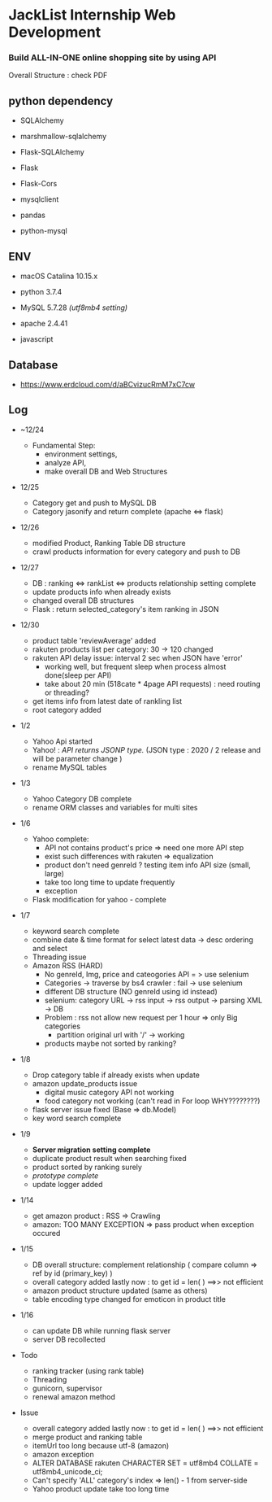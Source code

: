# JackList Internship Web Development
### Build ALL-IN-ONE online shopping site by using API
  Overall Structure : check PDF

## python dependency

  * SQLAlchemy
  
  * marshmallow-sqlalchemy
  
  * Flask-SQLAlchemy
  
  * Flask
  
  * Flask-Cors
  
  * mysqlclient
  
  * pandas
  
  * python-mysql

 
## ENV

* macOS Catalina 10.15.x
 
 * python 3.7.4
 
 * MySQL 5.7.28 *(utf8mb4 setting)*
 
 * apache 2.4.41
 
 * javascript


## Database

 * https://www.erdcloud.com/d/aBCvizucRmM7xC7cw
 
## Log

 * ~12/24
   - Fundamental Step:
     - environment settings, 
     - analyze API, 
     - make overall DB and Web Structures
 * 12/25 
   - Category get and push to MySQL DB
   - Category jasonify and return complete (apache <=> flask)
 * 12/26
   - modified Product, Ranking Table DB  structure
   - crawl products information for every category and push to DB
 * 12/27
   - DB : ranking <=> rankList <=> products relationship setting complete
   - update products info when already exists
   - changed overall DB structures
   - Flask : return selected_category's item ranking in JSON
   
 * 12/30
   - product table 'reviewAverage' added
   - rakuten products list per category:  30 -> 120 changed
   - rakuten API delay issue: interval 2 sec when JSON have 'error'
     - working well, but frequent sleep when process almost done(sleep per API)
     - take about 20 min (518cate * 4page API requests)  : need routing or threading?
   - get items info from latest date of rankling list 
   - root category added 
   
 * 1/2
   - Yahoo Api started
   - Yahoo! : *API returns JSONP type.* (JSON type : 2020 / 2 release and will be parameter change )
   - rename MySQL tables 
   
 * 1/3
   - Yahoo Category DB complete
   - rename ORM classes and variables for multi sites
   
 * 1/6
   - Yahoo complete:
     - API not contains product's price => need one more API step 
     - exist such differences with rakuten => equalization
     - product don't need genreId ? testing item info API size (small, large)
     - take too long time to update frequently
     - exception 
   - Flask modification for yahoo - complete

  * 1/7
    - keyword search complete
    - combine date & time format for select latest data ->  desc ordering and select
    - Threading issue
    - Amazon RSS (HARD)
      - No genreId, Img, price and cateogories API = > use selenium
      - Categories -> traverse by bs4 crawler : fail -> use selenium
      - different DB structure (NO genreId using id instead)
      - selenium: category URL -> rss input -> rss output -> parsing XML -> DB
      - Problem : rss not allow new request per 1 hour => only Big categories
        - partition original url with '/' -> working
      - products maybe not sorted by ranking?
      
  * 1/8
    - Drop category table if already exists when update
    - amazon update_products issue 
      - digital music category API not working
      - food category not working (can't read in For loop  WHY????????)
    -  flask server issue fixed (Base => db.Model)
    - key word search complete
    
  * 1/9
    - **Server migration setting complete**
    - duplicate product result when searching fixed
    - product sorted by ranking surely
    - *prototype complete*
    - update logger added
    
  * 1/14 
    - get amazon product : RSS => Crawling
    - amazon: TOO MANY EXCEPTION => pass product when exception occured
    
  * 1/15
    - DB overall structure: complement relationship ( compare column => ref by id (primary_key) )
    - overall category added lastly now : to get id = len( ) ==>> not efficient
    - amazon product structure updated (same as others)
    - table encoding type changed for emoticon in product title
    
  * 1/16
    - can update DB while running flask server
    - server DB recollected
    
  * Todo
    - ranking tracker (using rank table)
    - Threading
    - gunicorn, supervisor
    - renewal amazon method
    
    

  * Issue
    - overall category added lastly now : to get id = len( ) ==>> not efficient
    - merge product and ranking table
    - itemUrl too long because utf-8 (amazon) 
    - amazon exception 
    - ALTER DATABASE rakuten CHARACTER SET = utf8mb4 COLLATE = utf8mb4_unicode_ci;
    - Can't specify 'ALL' category's index => len() - 1 from server-side
    -  Yahoo product update take too long time
